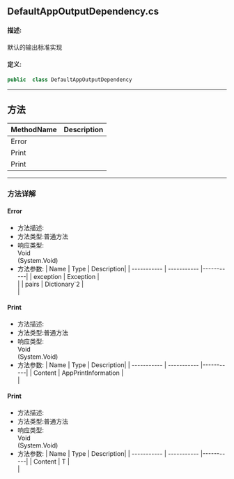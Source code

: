 ## DefaultAppOutputDependency.cs 


#### 描述:


默认的输出标准实现


#### 定义: 
``` csharp
public  class DefaultAppOutputDependency
```
---
## 方法 
| MethodName      | Description | 
| ----------- | ----------- |
| Error |  |
| Print |  |
| Print |  |
---
### 方法详解 
####  Error
* 方法描述:<br> 
* 方法类型:普通方法
* 响应类型:<br> Void <br> (System.Void)
* 方法参数:
| Name      | Type | Description|
| ----------- | ----------- |-----------|
| exception | Exception |<br> |
| pairs | Dictionary`2<String> |<br> |
####  Print
* 方法描述:<br> 
* 方法类型:普通方法
* 响应类型:<br> Void <br> (System.Void)
* 方法参数:
| Name      | Type | Description|
| ----------- | ----------- |-----------|
| Content | AppPrintInformation |<br> |
####  Print
* 方法描述:<br> 
* 方法类型:普通方法
* 响应类型:<br> Void <br> (System.Void)
* 方法参数:
| Name      | Type | Description|
| ----------- | ----------- |-----------|
| Content | T |<br> |
